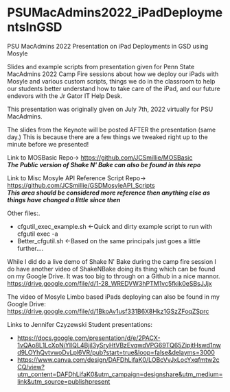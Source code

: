 # PSUMacAdmins2022_iPadDeploymentsInGSD
 PSU MacAdmins 2022 Presentation on iPad Deployments in GSD using Mosyle

Slides and example scripts from presentation given for Penn State MacAdmins 2022 Camp Fire sessions about how we deploy our iPads with Mosyle and various custom scripts, things we do in the classroom to help our students better understand how to take care of the iPad, and our future endevors with the Jr Gator IT Help Desk.

This presentation was originally given on July 7th, 2022 virtually for PSU MacAdmins.

The slides from the Keynote will be posted AFTER the presentation (same day.)  This is because there are a few things we tweaked right up to the minute before we presented!

Link to MOSBasic Repo-> https://github.com/JCSmillie/MOSBasic \
***The Public version of Shake N' Bake can also be found in this repo***


Link to Misc Mosyle API Reference Script Repo-> https://github.com/JCSmillie/GSDMosyleAPI_Scripts \
***This area should be considered more reference then anything else as things have changed a little since then***

Other files:.
 - cfgutil_exec_example.sh  <-Quick and dirty example script to run with cfgutil exec -a 
 - Better_cfgutil.sh  <-Based on the same principals just goes a little further....

While I did do a live demo of Shake N' Bake during the camp fire session I do have another video of ShakeNBake doing its thing which can be found on my Google Drive.  It was too big to through on a Github in a nice mannor.  
https://drive.google.com/file/d/1-28_WREDVW3hPTM1vc5fkik0eSBsJJjx

The video of Mosyle Limbo based iPads deploying can also be found in my Google Drive:
https://drive.google.com/file/d/1BkoAv1usf331B6X8Hkz1GSzZFoqZSprc


Links to Jennifer Czyzewski Student presentations:
 - https://docs.google.com/presentation/d/e/2PACX-1vQAo8L1LcXpNiYIlQL4Bjil3ySryHtVBzEvqwdVPG69TQ65ZipjtHswd1nwd9LOYhQvtvwoDvLpl6VR/pub?start=true&loop=false&delayms=3000
 - https://www.canva.com/design/DAFDhLifaK0/LOBcVvJxLocYxqfmtw2cCQ/view?utm_content=DAFDhLifaK0&utm_campaign=designshare&utm_medium=link&utm_source=publishpresent
